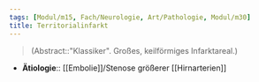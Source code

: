 ```yaml
---
tags: [Modul/m15, Fach/Neurologie, Art/Pathologie, Modul/m30]
title: Territorialinfarkt
---
```

> (Abstract::"Klassiker". Großes, keilförmiges Infarktareal.)
- **Ätiologie**:: [[Embolie]]/Stenose größerer [[Hirnarterien]] 